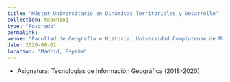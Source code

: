 ```yaml
---
title: "Máster Universitario en Dinámicas Territoriales y Desarrollo"
collection: teaching
type: "Posgrado"
permalink:
venue: "Facultad de Geografía e Historia, Universidad Complutense de Madrid"
date: 2020-06-01
location: "Madrid, España"
---
```

* Asignatura: Tecnologías de Información Geográfica (2018-2020)
